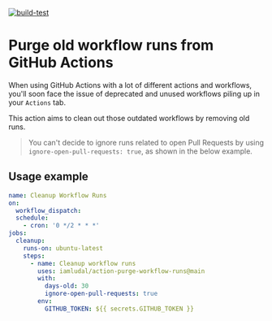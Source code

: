 [![build-test](https://github.com/iamludal/action-purge-workflow-runs/actions/workflows/integration.yml/badge.svg)](https://github.com/iamludal/action-purge-workflow-runs/actions/workflows/integration.yml)

# Purge old workflow runs from GitHub Actions

When using GitHub Actions with a lot of different actions and workflows, you'll soon face the issue of deprecated and unused workflows piling up in your `Actions` tab.

This action aims to clean out those outdated workflows by removing old runs.

> You can't decide to ignore runs related to open Pull Requests by using `ignore-open-pull-requests: true`, as shown in the below example.

## Usage example

```yaml
name: Cleanup Workflow Runs
on:
  workflow_dispatch:
  schedule:
    - cron: '0 */2 * * *'
jobs:
  cleanup:
    runs-on: ubuntu-latest
    steps:
      - name: Cleanup workflow runs
        uses: iamludal/action-purge-workflow-runs@main
        with:
          days-old: 30
          ignore-open-pull-requests: true
        env:
          GITHUB_TOKEN: ${{ secrets.GITHUB_TOKEN }}
```
